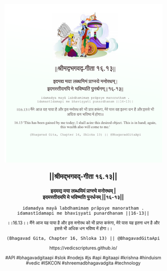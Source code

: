 <img src="../../asset/BG_16_13.png"/>
<center><h2>||श्रीमद्‍भगवद्‍-गीता १६.१३||</h2>
<h3>इदमद्य मया लब्धमिमं प्राप्स्ये मनोरथम् |<br/>इदमस्तीदमपि मे भविष्यति पुनर्धनम् ||१६-१३||</h3>
<pre>idamadya mayā labdhamimaṃ prāpsye manoratham .<br/>idamastīdamapi me bhaviṣyati punardhanam ||16-13||</pre>
<p>।।16.13।। मैंने आज यह पाया है और इस मनोरथ को भी प्राप्त करूंगा, मेरे पास यह इतना धन है और इससे भी अधिक धन भविष्य में होगा।।</p>
<pre>(Bhagavad Gita, Chapter 16, Shloka 13) || @BhagavadGitaApi</pre><p>https://vedicscriptures.github.io/</p><p>#API #bhagavadgitaapi #slok #nodejs #js #api #gitaapi #krishna #hinduism #vedic #ISKCON #shreemadbhagavadgita #technology</p></center>